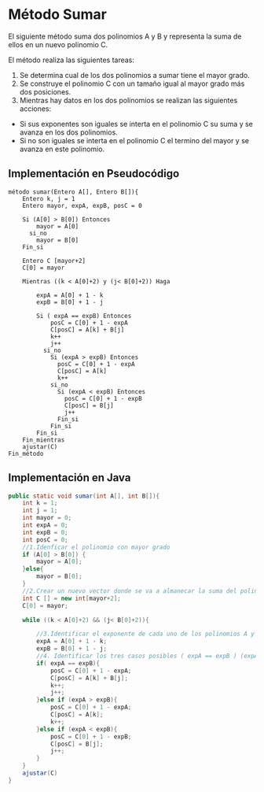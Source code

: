 # Método Sumar

El siguiente método suma dos polinomios A y B y representa la suma de ellos en un nuevo polinomio C.

El método realiza las siguientes tareas:

1. Se determina cual de los dos polinomios a sumar tiene el mayor grado.
2. Se construye el polinomio C con un tamaño igual al mayor grado más dos posiciones.
3. Mientras hay datos en los dos polinomios se realizan las siguientes acciones:
- Si sus exponentes son iguales se interta en el polinomio C su suma y se avanza en los dos polinomios.
- Si no son iguales se interta en el polinomio C el termino del mayor y se avanza en este polinomio.

## Implementación en Pseudocódigo

```
método sumar(Entero A[], Entero B[]){
    Entero k, j = 1
    Entero mayor, expA, expB, posC = 0
    
    Si (A[0] > B[0]) Entonces
        mayor = A[0]
      si_no
        mayor = B[0]
    Fin_si
    
    Entero C [mayor+2]
    C[0] = mayor

    Mientras ((k < A[0]+2) y (j< B[0]+2)) Haga

        expA = A[0] + 1 - k
        expB = B[0] + 1 - j
        
        Si ( expA == expB) Entonces
            posC = C[0] + 1 - expA
            C[posC] = A[k] + B[j]
            k++
            j++
          si_no 
            Si (expA > expB) Entonces
              posC = C[0] + 1 - expA
              C[posC] = A[k]
              k++
            si_no
              Si (expA < expB) Entonces
                posC = C[0] + 1 - expB
                C[posC] = B[j]
                j++
              Fin_si
            Fin_si
        Fin_si
    Fin_mientras
    ajustar(C)
Fin_método
```

## Implementación en Java
```java
public static void sumar(int A[], int B[]){
    int k = 1;
    int j = 1;
    int mayor = 0;
    int expA = 0;
    int expB = 0;
    int posC = 0;
    //1.Idenficar el polinomio con mayor grado
    if (A[0] > B[0]) {
        mayor = A[0];
    }else{
        mayor = B[0];
    }
    //2.Crear un nuevo vector donde se va a almanecar la suma del polinomio A y B
    int C [] = new int[mayor+2];
    C[0] = mayor;

    while ((k < A[0]+2) && (j< B[0]+2)){

        //3.Identificar el exponente de cada uno de los polinomios A y B
        expA = A[0] + 1 - k;
        expB = B[0] + 1 - j;
        //4. Identificar los tres casos posibles ( expA == expB ) (expA > expB) (expA < expB)
        if( expA == expB){
            posC = C[0] + 1 - expA;
            C[posC] = A[k] + B[j];
            k++;
            j++;
        }else if (expA > expB){
            posC = C[0] + 1 - expA;
            C[posC] = A[k];
            k++;
        }else if (expA < expB){
            posC = C[0] + 1 - expB;
            C[posC] = B[j];
            j++;
        }
    }
    ajustar(C)
}
```
